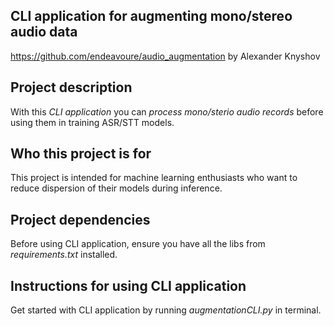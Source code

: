 ## CLI application for augmenting mono/stereo audio data
https://github.com/endeavoure/audio_augmentation by Alexander Knyshov

## Project description

With this _CLI application_ you can _process_ _mono/sterio audio records_ before using them in training ASR/STT models.


## Who this project is for
This project is intended for machine learning enthusiasts who want to reduce dispersion of their models during inference.


## Project dependencies
Before using CLI application, ensure you have all the libs from _requirements.txt_ installed.


## Instructions for using CLI application
Get started with CLI application by running _augmentationCLI.py_ in terminal.